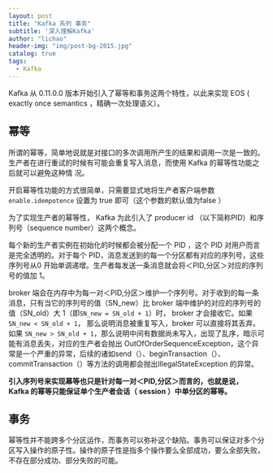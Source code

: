 ```yaml
---
layout: post
title: "Kafka 系列 事务"
subtitle: '深入理解Kafka'
author: "lichao"
header-img: "img/post-bg-2015.jpg"
catalog: true
tags:
  - Kafka
---
```


Kafka 从 0.11.0.0 版本开始引入了幂等和事务这两个特性，以此来实现 EOS ( exactly once semantics ，精确一次处理语义）。


## 幂等
所谓的幂等，简单地说就是对接口的多次调用所产生的结果和调用一次是一致的。生产者在进行重试的时候有可能会重复写入消息，而使用 Kafka 的幂等性功能之后就可以避免这种情
况。

开启幂等性功能的方式很简单，只需要显式地将生产者客户端参数 ```enable.idempotence``` 设置为 true 即可（这个参数的默认值为false ）

为了实现生产者的幂等性， Kafka 为此引入了 producer id （以下简称PID）和序列号（sequence number）这两个概念。

每个新的生产者实例在初始化的时候都会被分配一个 PID ，这个 PID 对用户而言是完全透明的。对于每个 PID，消息发送到的每一个分区都有对应的序列号，这些序列号从0 开始单调递增。生产者每发送一条消息就会将＜PID,分区＞对应的序列号的值加 1。

broker 端会在内存中为每一对＜PID,分区＞维护一个序列号。对于收到的每一条消息，只有当它的序列号的值（SN_new）比 broker 端中维护的对应的序列号的值（SN_old）大 1（即```SN_new = SN_old + 1```）时， broker 才会接收它。如果 ```SN_new < SN_old + 1```， 那么说明消息被重复写入，broker 可以直接将其丢弃。如果 ```SN_new > SN_old + 1```，那么说明中间有数据尚未写入，出现了乱序，暗示可能有消息丢失，对应的生产者会抛出 OutOfOrderSequenceException，这个异常是一个严重的异常，后续的诸如send（）、beginTransaction（）、commitTransaction（）等方法的调用都会抛出IllegalStateException 的异常。

**引入序列号来实现幕等也只是针对每一对＜PID,分区＞而言的，也就是说， Kafka 的幂等只能保证单个生产者会话（ session ）中单分区的幂等。**
## 事务
幂等性并不能跨多个分区运作，而事务可以弥补这个缺陷。事务可以保证对多个分区写入操作的原子性。操作的原子性是指多个操作要么全部成功，要么全部失败，不存在部分成功、部分失败的可能。
